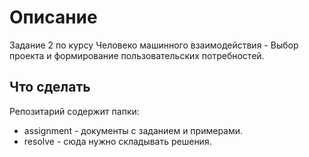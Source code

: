 # Описание
Задание 2 по курсу Человеко машинного взаимодействия - Выбор проекта и формирование пользовательских потребностей.

## Что сделать

Репозитарий содержит папки:
* assignment - документы с заданием и примерами.
* resolve - сюда нужно складывать решения.
